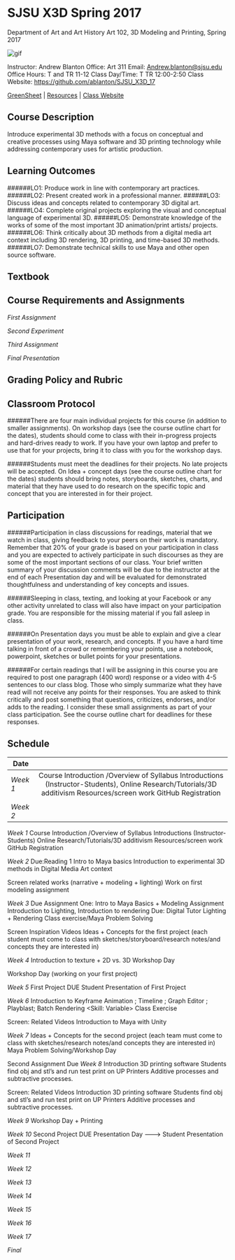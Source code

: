 **SJSU X3D Spring 2017**
======================
Department of Art and Art History
Art 102, 3D Modeling and Printing, Spring 2017

![gif](http://i.imgur.com/TuOehiT.gif)

Instructor: Andrew Blanton
Office: Art 311
Email: Andrew.blanton@sjsu.edu
Office Hours: T and TR 11-12
Class Day/Time: T TR 12:00-2:50
Class Website: https://github.com/ablanton/SJSU_X3D_17

[GreenSheet](https://github.com/ablanton/SJSU_X3D_17/blob/master/GREENSHEET.md) 
| [Resources](https://github.com/ablanton/SJSU_X3D_17/blob/master/RESOURCES.md) 
| [Class Website](https://github.com/ablanton/SJSU_X3D_17)

Course Description
------------------
Introduce experimental 3D methods with a focus on conceptual and creative processes using Maya software and 3D printing technology while addressing contemporary uses for artistic production.

Learning Outcomes
-----------------

######LO1: Produce work in line with contemporary art practices.
######LO2: Present created work in a professional manner.
######LO3: Discuss ideas and concepts related to contemporary 3D digital art.
######LO4: Complete original projects exploring the visual and conceptual language of experimental 3D.
######LO5: Demonstrate knowledge of the works of some of the most important 3D animation/print artists/ projects.
######LO6: Think critically about 3D methods from a digital media art context including 3D rendering, 3D printing, and time-based 3D methods.
######LO7: Demonstrate technical skills to use Maya and other open source software.

Textbook
--------

Course Requirements and Assignments
-----------------------------------

*First Assignment*

*Second Experiment*

*Third Assignment*

*Final Presentation*

Grading Policy and Rubric
-------------------------

Classroom Protocol
------------------

######There are four main individual projects for this course (in addition to smaller assignments). On workshop days (see the course outline chart for the dates), students should come to class with their in-progress projects and hard-drives ready to work. If you have your own laptop and prefer to use that for your projects, bring it to class with you for the workshop days.

######Students must meet the deadlines for their projects. No late projects will be accepted. On Idea + concept days (see the course outline chart for the dates) students should bring notes, storyboards, sketches, charts, and material that they have used to do research on the specific topic and concept that you are interested in for their project.

Participation
-------------

######Participation in class discussions for readings, material that we watch in class, giving feedback to your peers on their work is mandatory. Remember that 20% of your grade is based on your participation in class and you are expected to actively participate in such discourses as they are some of the most important sections of our class. Your brief written summary of your discussion comments will be due to the instructor at the end of each Presentation day and will be evaluated for demonstrated thoughtfulness and understanding of key concepts and issues.

######Sleeping in class, texting, and looking at your Facebook or any other activity unrelated to class will also have impact on your participation grade. You are responsible for the missing material if you fall asleep in class.

######On Presentation days you must be able to explain and give a clear presentation of your work, research, and concepts. If you have a hard time talking in front of a crowd or remembering your points, use a notebook, powerpoint, sketches or bullet points for your presentations.

######For certain readings that I will be assigning in this course you are required to post one paragraph (400 word) response or a video with 4-5 sentences to our class blog. Those who simply summarize what they have read will not receive any points for their responses. You are asked to think critically and post something that questions, criticizes, endorses, and/or adds to the reading. I consider these small assignments as part of your class participation. See the course outline chart for deadlines for these responses.

Schedule
--------

| Date          |                                                                                                                                                                 |
| ------------- |:---------------------------------------------------------------------------------------------------------------------------------------------------------------:|
|*Week 1*       | Course Introduction /Overview of Syllabus Introductions (Instructor-Students), Online Research/Tutorials/3D additivism Resources/screen work GitHub Registration|
|               |                                                                                                                                                                 |
|*Week 2*       |                                                                                                                                                                 |


*Week 1*
Course Introduction /Overview of Syllabus 
Introductions (Instructor-Students)
Online Research/Tutorials/3D additivism Resources/screen work
GitHub Registration

*Week 2*
Due:Reading 1
Intro to Maya basics
Introduction to experimental 3D methods in Digital Media Art context

Screen related works (narrative + modeling + lighting)
Work on first modeling assignment

*Week 3*
Due Assignment One: Intro to Maya Basics + Modeling Assignment 
Introduction to Lighting, Introduction to rendering 
Due: Digital Tutor Lighting + Rendering
Class exercise/Maya Problem Solving

Screen Inspiration Videos
Ideas + Concepts for the first project (each student must come to class with sketches/storyboard/research notes/and concepts they are interested in)

*Week 4*
Introduction to texture + 2D vs. 3D 
Workshop Day

Workshop Day (working on your first project)

*Week 5*
First Project DUE
Student Presentation of First Project

*Week 6*
Introduction to Keyframe Animation ; Timeline ; Graph Editor ; Playblast; Batch Rendering
<Skill: Variable>
Class Exercise

Screen: Related Videos
Introduction to Maya with Unity

*Week 7*
Ideas + Concepts for the second project (each team must come to class with sketches/research notes/and concepts they are interested in)
Maya Problem Solving/Workshop Day

Second Assignment Due
*Week 8*
Introduction 3D printing software
Students find obj and stl’s and run test print on UP Printers
Additive processes and subtractive processes.

Screen: Related Videos
Introduction 3D printing software
Students find obj and stl’s and run test print on UP Printers
Additive processes and subtractive processes.

*Week 9*
Workshop Day + Printing

*Week 10*
Second Project DUE
Presentation Day ---> Student Presentation of Second Project


*Week 11*

*Week 12*

*Week 13*

*Week 14*

*Week 15*

*Week 16*

*Week 17*

*Final*